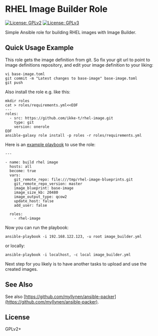 # RHEL Image Builder Role

[![License: GPLv2](https://img.shields.io/badge/license-GPLv2-brightgreen.svg)](https://www.gnu.org/licenses/old-licenses/gpl-2.0.en.html)
[![License: GPLv3](https://img.shields.io/badge/license-GPLv3-brightgreen.svg)](https://www.gnu.org/licenses/gpl-3.0)

Simple Ansible role for building RHEL images with Image Builder.

## Quick Usage Example

This role gets the image definition from git. So fix your git url
to point to image definitions repository, and edit your image
definition to your liking:

```
vi base-image.toml
git commit -m "Latest changes to base-image" base-image.toml
git push
```

Also install the role e.g. like this:
```
mkdir roles
cat > roles/requirements.yml<<EOF
---
roles:
  - src: https://github.com/ikke-t/rhel-image.git
    type: git
    version: onerole
EOF
ansible-galaxy role install -p roles -r roles/requirements.yml
```

Here is an [example playbook](./image_builder.yml) to use the role:


```
---

- name: build rhel image
  hosts: all
  become: true
  vars:
    git_remote_repo: file:///tmp/rhel-image-blueprints.git
    git_remote_repo_version: master
    image_blueprint: base-image
    image_size_kb: 20480
    image_output_type: qcow2
    update_host: false
    add_user: false

  roles:
    - rhel-image
```

Now you can run the playbook:

```
ansible-playbook -i 192.168.122.123, -u root image_builder.yml
```

or locally:

```
ansible-playbook -i localhost, -c local image_builder.yml
```

Next step for you likely is to have another tasks to upload and use the
created images.

## See Also

See also
[https://github.com/myllynen/ansible-packer](https://github.com/myllynen/ansible-packer).

## License

GPLv2+
